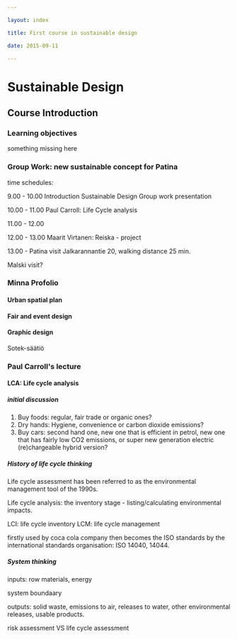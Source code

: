 ```yaml
---

layout: index

title: First course in sustainable design

date: 2015-09-11

---
```



# Sustainable Design

## Course Introduction

### Learning objectives

something missing here

### Group Work: new sustainable concept for Patina

time schedules:

9.00 - 10.00
Introduction
Sustainable Design
Group work presentation

10.00 - 11.00
Paul Carroll: Life Cycle analysis

11.00 - 12.00

12.00 - 13.00 Maarit Virtanen: Reiska - project

13.00 - Patina visit Jalkarannantie 20, walking distance 25 min.


Malski visit?

### Minna Profolio

#### Urban spatial plan

#### Fair and event design

#### Graphic design

Sotek-säätiö

### Paul Carroll's lecture

#### LCA: Life cycle analysis

##### initial discussion

1. Buy foods: regular, fair trade or organic ones?
2. Dry hands: Hygiene, convenience or carbon dioxide emissions?
3. Buy cars: second hand one, new one that is efficient in petrol, new one that has fairly low CO2 emissions, or super new generation electric (re)chargeable hybrid version?

##### History of life cycle thinking

Life cycle assessment has been referred to as the environmental management tool of the 1990s.

Life cycle analysis: the inventory stage - listing/calculating environmental impacts.

LCI: life cycle inventory
LCM: life cycle management

firstly used by coca cola company
then becomes the ISO standards by the international standards organisation: ISO 14040, 14044.

##### System thinking

inputs: row materials, energy

system boundaary

outputs: solid waste, emissions to air, releases to water, other environmental releases, usable products.

risk assessment VS life cycle assessment
